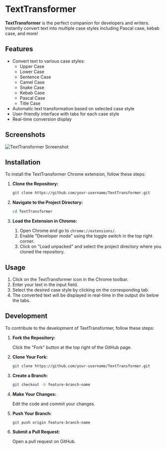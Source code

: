 # TextTransformer

**TextTransformer** is the perfect companion for developers and writers. Instantly convert text into multiple case styles including Pascal case, kebab case, and more!

## Features

- Convert text to various case styles:
  - Upper Case
  - Lower Case
  - Sentence Case
  - Camel Case
  - Snake Case
  - Kebab Case
  - Pascal Case
  - Title Case
- Automatic text transformation based on selected case style
- User-friendly interface with tabs for each case style
- Real-time conversion display

## Screenshots

![TextTransformer Screenshot](screenshot.png)

## Installation

To install the TextTransformer Chrome extension, follow these steps:

1. **Clone the Repository:**

    ```sh
    git clone https://github.com/your-username/TextTransformer.git
    ```

2. **Navigate to the Project Directory:**

    ```sh
    cd TextTransformer
    ```

3. **Load the Extension in Chrome:**

    1. Open Chrome and go to `chrome://extensions/`.
    2. Enable "Developer mode" using the toggle switch in the top right corner.
    3. Click on "Load unpacked" and select the project directory where you cloned the repository.

## Usage

1. Click on the TextTransformer icon in the Chrome toolbar.
2. Enter your text in the input field.
3. Select the desired case style by clicking on the corresponding tab.
4. The converted text will be displayed in real-time in the output div below the tabs.

## Development

To contribute to the development of TextTransformer, follow these steps:

1. **Fork the Repository:**

    Click the "Fork" button at the top right of the GitHub page.

2. **Clone Your Fork:**

    ```sh
    git clone https://github.com/your-username/TextTransformer.git
    ```

3. **Create a Branch:**

    ```sh
    git checkout -b feature-branch-name
    ```

4. **Make Your Changes:**

    Edit the code and commit your changes.

5. **Push Your Branch:**

    ```sh
    git push origin feature-branch-name
    ```

6. **Submit a Pull Request:**

    Open a pull request on GitHub.
